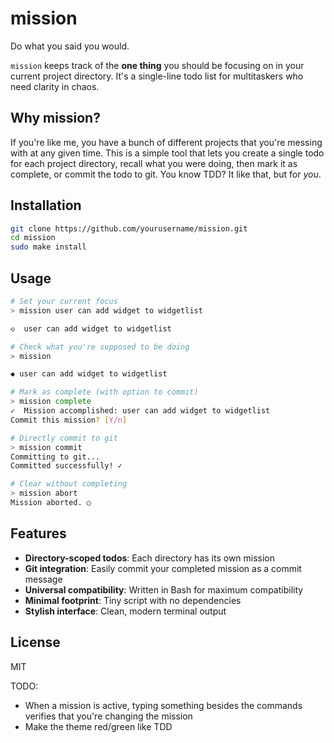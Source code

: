 # mission

Do what you said you would.

`mission` keeps track of the **one thing** you should be focusing on in your current project directory. It's a single-line todo list for multitaskers who need clarity in chaos.

## Why mission?

If you're like me, you have a bunch of different projects that you're messing with at any given time. This is a simple tool that lets you create a single todo for each project directory, recall what you were doing, then mark it as complete, or commit the todo to git. You know TDD? It like that, but for *you*. 

## Installation

```bash
git clone https://github.com/yourusername/mission.git
cd mission
sudo make install
```

## Usage

```bash
# Set your current focus
> mission user can add widget to widgetlist

◇  user can add widget to widgetlist

# Check what you're supposed to be doing
> mission

◆ user can add widget to widgetlist

# Mark as complete (with option to commit)
> mission complete
✓  Mission accomplished: user can add widget to widgetlist
Commit this mission? [Y/n]

# Directly commit to git
> mission commit
Committing to git...
Committed successfully! ✓

# Clear without completing
> mission abort
Mission aborted. ○
```

## Features

- **Directory-scoped todos**: Each directory has its own mission
- **Git integration**: Easily commit your completed mission as a commit message
- **Universal compatibility**: Written in Bash for maximum compatibility
- **Minimal footprint**: Tiny script with no dependencies
- **Stylish interface**: Clean, modern terminal output

## License

MIT

TODO: 
- When a mission is active, typing something besides the commands verifies that you're changing the mission
- Make the theme red/green like TDD
